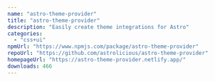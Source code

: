 ```yaml
---
name: "astro-theme-provider"
title: "astro-theme-provider"
description: "Easily create theme integrations for Astro"
categories:
  - "css+ui"
npmUrl: "https://www.npmjs.com/package/astro-theme-provider"
repoUrl: "https://github.com/astrolicious/astro-theme-provider"
homepageUrl: "https://astro-theme-provider.netlify.app/"
downloads: 466
---
```

